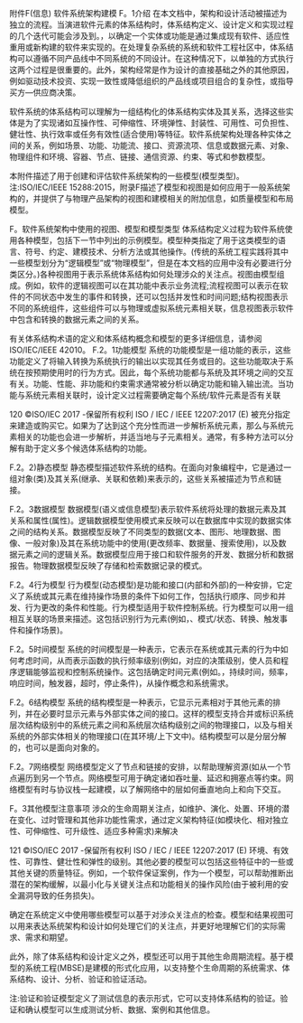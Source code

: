 附件F(信息)
软件系统架构建模
F。1介绍
在本文档中，架构和设计活动被描述为独立的流程。当演进软件元素的体系结构时，体系结构定义、设计定义和实现过程的几个迭代可能会涉及到。，以确定一个实体或功能是通过集成现有软件、适应性重用或新构建的软件来实现的。在处理复杂系统的系统和软件工程社区中，体系结构可以遵循不同产品线中不同系统的不同设计。在这种情况下，以单独的方式执行这两个过程是很重要的。此外，架构经常是作为设计的直接基础之外的其他原因，例如驱动技术投资、实现一致性或降低组织的产品线或项目组合的复杂性，或指导买方—供应商决策。

软件系统的体系结构可以理解为一组结构化的体系结构实体及其关系，选择这些实体是为了实现诸如互操作性、可伸缩性、环境弹性、封装性、可用性、可负担性、健壮性、执行效率或任务有效性(适合使用)等特征。软件系统架构处理各种实体之间的关系，例如场景、功能、功能流、接口、资源流项、信息或数据元素、对象、物理组件和环境、容器、节点、链接、通信资源、约束、等式和参数模型。

本附件描述了用于创建和评估软件系统架构的一些模型(模型类型)。
注:ISO/IEC/IEEE 15288:2015，附录F描述了模型和视图是如何应用于一般系统架构的，并提供了与物理产品架构的视图和建模相关的附加信息，如质量模型和布局模型。

F。软件系统架构中使用的视图、模型和模型类型
体系结构定义过程为软件系统使用各种模型，包括下一节中列出的示例模型。模型种类指定了用于这类模型的语言、符号、约定、建模技术、分析方法或其他操作。(传统的系统工程实践将其中一些模型划分为“逻辑模型”或“物理模型”，但是在本文档的应用中没有必要进行分类区分。)各种视图用于表示系统体系结构如何处理涉众的关注点。视图由模型组成。例如，软件的逻辑视图可以在其功能中表示业务流程;流程视图可以表示在软件的不同状态中发生的事件和转换，还可以包括并发性和时间问题;结构视图表示不同的系统组件，这些组件可以与物理或虚拟系统元素相关联，信息视图表示软件中包含和转换的数据元素之间的关系。

有关体系结构术语的定义和体系结构概念和模型的更多详细信息，请参阅ISO/IEC/IEEE 42010。
F.2。1功能模型
系统的功能模型是一组功能的表示，这些功能定义了将输入转换为系统执行的输出以实现其任务或目的。这些功能取决于系统在按预期使用时的行为方式。因此，每个系统功能都与系统及其环境之间的交互有关。功能、性能、非功能和约束需求通常被分析以确定功能和输入输出流。当功能与系统元素相关联时，设计定义过程需要确定每个系统/软件元素是否有关联

120
©ISO/IEC 2017 -保留所有权利
ISO / IEC / IEEE 12207:2017 (E)
被充分指定来建造或购买它。如果为了达到这个充分性而进一步解析系统元素，那么与系统元素相关的功能也会进一步解析，并适当地与子元素相关。通常，有多种方法可以分解有助于定义多个候选体系结构的功能。

F.2。2)静态模型
静态模型描述软件系统的结构。在面向对象编程中，它是通过一组对象(类)及其关系(继承、关联和依赖)来表示的，这些关系被描述为节点和链接。

F.2。3数据模型
数据模型(语义或信息模型)表示软件系统将处理的数据元素及其关系和属性(属性)。逻辑数据模型使用模式来反映可以在数据库中实现的数据实体之间的结构关系。数据模型反映了不同类型的数据(文本、图形、地理数据、图像、一般对象)及其在系统功能中的使用(更改频率、数据量、搜索使用)，以及数据元素之间的逻辑关系。数据模型应用于接口和软件服务的开发、数据分析和数据报告。物理数据模型反映了存储和检索数据记录的模式。

F.2。4行为模型
行为模型(动态模型)是功能和接口(内部和外部)的一种安排，它定义了系统或其元素在维持操作场景的条件下如何工作，包括执行顺序、同步和并发、行为更改的条件和性能。行为模型适用于软件控制系统。行为模型可以用一组相互关联的场景来描述。这包括识别行为元素(例如，、模式/状态、转换、触发事件和操作场景)。

F.2。5时间模型
系统的时间模型是一种表示，它表示在系统或其元素的行为中如何考虑时间，从而表示函数的执行频率级别(例如，对应的决策级别，使人员和程序逻辑能够监视和控制系统操作。这包括确定时间元素(例如。，持续时间，频率，响应时间，触发器，超时，停止条件)，从操作概念和系统需求。

F.2。6结构模型
系统的结构模型是一种表示，它显示元素相对于其他元素的排列，并在必要时显示元素与外部实体之间的接口。这样的模型支持合并或标识系统层次结构级别中的系统元素之间和系统层次结构级别之间的物理接口，以及与相关系统的外部实体相关的物理接口(在其环境/上下文中)。结构模型可以是分层分解的，也可以是面向对象的。

F.2。7网络模型
网络模型定义了节点和链接的安排，以帮助理解资源(如从一个节点遍历到另一个节点。网络模型可用于确定诸如吞吐量、延迟和拥塞点等约束。网络模型有时与协议栈一起建模，以了解网络中的层如何垂直地向上和向下交互。

F。3其他模型注意事项
涉众的生命周期关注点，如维护、演化、处置、环境的潜在变化、过时管理和其他非功能性需求，通过定义架构特征(如模块化、相对独立性、可伸缩性、可升级性、适应多种需求)来解决

121
©ISO/IEC 2017 -保留所有权利
ISO / IEC / IEEE 12207:2017 (E)
环境、有效性、可靠性、健壮性和弹性的级别。其他必要的模型可以包括这些特征中的一些或其他关键的质量特征。例如，一个软件保证案例，作为一个模型，可以帮助推断出潜在的架构缓解，以最小化与关键关注点和功能相关的操作风险(由于被利用的安全漏洞导致的任务损失)。

确定在系统定义中使用哪些模型可以基于对涉众关注点的检查。模型和结果视图可以用来表达系统架构和设计如何处理它们的关注点，并更好地理解它们的实际需求、需求和期望。

此外，除了体系结构和设计定义之外，模型还可以用于其他生命周期流程。基于模型的系统工程(MBSE)是建模的形式化应用，以支持整个生命周期的系统需求、体系结构、设计、分析、验证和验证活动。

注:验证和验证模型定义了测试信息的表示形式，它可以支持体系结构的验证。验证和确认模型可以生成测试分析、数据、案例和其他信息。